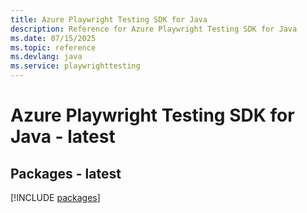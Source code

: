 ```yaml
---
title: Azure Playwright Testing SDK for Java
description: Reference for Azure Playwright Testing SDK for Java
ms.date: 07/15/2025
ms.topic: reference
ms.devlang: java
ms.service: playwrighttesting
---
```

# Azure Playwright Testing SDK for Java - latest
## Packages - latest
[!INCLUDE [packages](playwright-testing-index.md)]